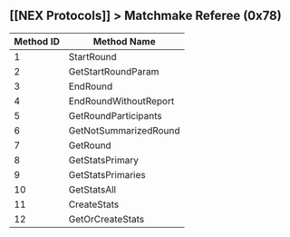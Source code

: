 ## [[NEX Protocols]] > Matchmake Referee (0x78)

| Method ID | Method Name |
| --- | --- |
| 1 | StartRound |
| 2 | GetStartRoundParam |
| 3 | EndRound |
| 4 | EndRoundWithoutReport |
| 5 | GetRoundParticipants |
| 6 | GetNotSummarizedRound |
| 7 | GetRound |
| 8 | GetStatsPrimary |
| 9 | GetStatsPrimaries |
| 10 | GetStatsAll |
| 11 | CreateStats |
| 12 | GetOrCreateStats |